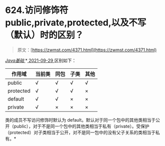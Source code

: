 <!--yml
category: 未分类
date: 0001-01-01 00:00:00
-->

# 624.访问修饰符 public,private,protected,以及不写（默认）时的区别？

> 原文：[https://zwmst.com/4371.html](https://zwmst.com/4371.html)

   [ *Java基础* ](https://zwmst.com/java%e5%9f%ba%e7%a1%80)*[ <time datetime="2021-09-29T23:37:14+08:00"> 2021-09-29 </time> ](https://zwmst.com/4371.html)  区别如下：

| 作用域 | 当前类 | 同包 | 子类 | 其他 |
| --- | --- | --- | --- | --- |
| public | √ | √ | √ | √ |
| protected | √ | √ | √ | × |
| default | √ | √ | × | × |
| private | √ | × | × | × |

类的成员不写访问修饰时默认为 default。默认对于同一个包中的其他类相当于公开（public），对于不是同一个包中的其他类相当于私有（private）。受保护（protected）对子类相当于公开，对不是同一包中的没有父子关系的类相当于私有。*